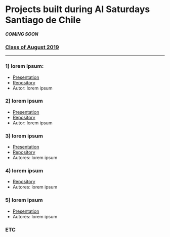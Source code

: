 # Projects built during AI Saturdays Santiago de Chile
***COMING SOON***

### [Class of August 2019](https://github.com/SaturdaysAI/Projects/tree/master/Santiago/readme.md)

---

### 1) lorem ipsum:
- [Presentation]()
- [Repository]()
- Autor: lorem ipsum

### 2) lorem ipsum
- [Presentation]()
- [Repository]()
- Autor: lorem ipsum

### 3) lorem ipsum
- [Presentation]()
- [Repository]()
- Autores: lorem ipsum

### 4) lorem ipsum
- [Repository]()
- Autores: lorem ipsum

### 5) lorem ipsum
- [Presentation]()
- Autores: lorem ipsum

### ETC
